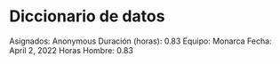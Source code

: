 # Diccionario de datos

Asignados: Anonymous
Duración (horas): 0.83
Equipo: Monarca
Fecha: April 2, 2022
Horas Hombre: 0.83